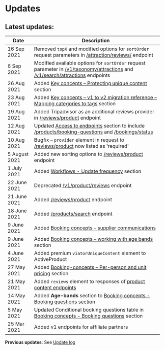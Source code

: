 # Updates

## Latest updates: 

| Date | Description |
|------|-------------|
| 16 Sep 2021 | Removed `topX` and modified options for `sortOrder` request parameters in [/attraction/reviews/](../../../openapi/reference/operation/v1AttractionReviews) endpoint |
| 6 Sep 2021 | Modified available options for `sortOrder` request parameter in [/v1/taxonomy/attractions](../../../openapi/reference/operation/v1TaxonomyAttractions) and [/v1/search/attractions](../../../openapi/reference/operation/v1SearchAttractions) endpoints |
| 26 Aug 2021 | Added [Key concepts – Protecting unique content](../key-concepts/protecting-unique-content) section |
| 23 Aug 2021 | Added [Key concepts – v1 to v2 migration reference – Mapping categories to tags](../key-concepts/v1-to-v2-migration-reference) section |
| 19 Aug 2021 | Added Tripadvisor as an additional reviews provider in [/reviews/product](#operation/reviewsProduct) endpoint |
| 12 Aug 2021 | Updated [Access to endpoints](../Access-to-endpoints) section to include [/products/booking-questions](../../../openapi/reference/operation/productsBookingQuestions) and [/bookings/status](#operation/bookingsStatus) |
| 10 Aug 2021 | Bugfix – `provider` element in request to [/reviews/product](../../../openapi/reference/operation/reviewsProduct) now listed as 'required' |
| 5 August 2021 | Added new sorting options to [/reviews/product](../../../openapi/reference/operation/reviewsProduct) endpoint |
| 1 July 2021 | Added [Workflows - Update frequency](../workflows/update-frequency) section |
| 22 June 2021 | Deprecated [/v1/product/reviews](../../../openapi/reference/operation/v1ProductReviews) endpoint |
| 21 June 2021 | Added [/reviews/product](../../../openapi/reference/operation/reviewsProduct) endpoint |
| 18 June 2021 | Added [/products/search](../../../openapi/reference/operation/productsSearch) endpoint |
| 9 June 2021 | Added [Booking concepts – supplier communications](../booking-concepts/supplier-communications)
| 9 June 2021 | Added [Booking concepts – working with age bands](../booking-concepts/working-with-age-bands) section |
| 4 June 2021 | Added premium `viatorUniqueContent` element to ActiveProduct |
| 27 May 2021 | Added [Booking-concepts – Per-person and unit pricing](../booking-concepts/per-person-and-unit-pricing) section | 
| 21 May 2021 | Added `reviews` element to responses of [product content endpoints](../key-concepts/content-ingestion-endpoints) |
| 14 May 2021 | Added **Age-bands** section to [Booking concepts - Booking questions](../booking-concepts/booking-questions) section |
| 5 May 2021 | Updated Conditional booking questions table in [Booking concepts - Booking questions](../booking-concepts/booking-questions) section |
| 25 Mar 2021 | Added v1 endpoints for affiliate partners |

**Previous updates**: See [Update log](../appendices/update-log)